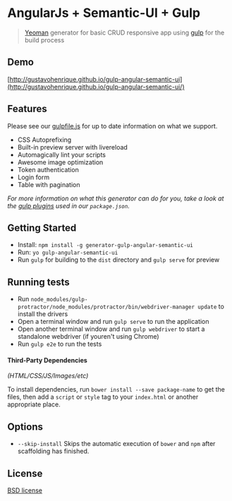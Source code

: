 # AngularJs + Semantic-UI + Gulp

> [Yeoman](http://yeoman.io) generator for basic CRUD responsive app using [gulp](http://gulpjs.com/) for the build process

## Demo

[http://gustavohenrique.github.io/gulp-angular-semantic-ui](http://gustavohenrique.github.io/gulp-angular-semantic-ui/)

## Features

Please see our [gulpfile.js](app/templates/gulpfile.js) for up to date information on what we support.

* CSS Autoprefixing
* Built-in preview server with livereload
* Automagically lint your scripts
* Awesome image optimization
* Token authentication
* Login form
* Table with pagination

*For more information on what this generator can do for you, take a look at the [gulp plugins](app/templates/_package.json) used in our `package.json`.*


## Getting Started

- Install: `npm install -g generator-gulp-angular-semantic-ui`
- Run: `yo gulp-angular-semantic-ui`
- Run `gulp` for building to the `dist` directory and `gulp serve` for preview

## Running tests

* Run `node_modules/gulp-protractor/node_modules/protractor/bin/webdriver-manager update` to install the drivers
* Open a terminal window and run `gulp serve` to run the application
* Open another terminal window and run `gulp webdriver` to start a standalone webdriver (if youren't using Chrome)
* Run `gulp e2e` to run the tests


#### Third-Party Dependencies

*(HTML/CSS/JS/Images/etc)*

To install dependencies, run `bower install --save package-name` to get the files, then add a `script` or `style` tag to your `index.html` or another appropriate place.

## Options

- `--skip-install`
  Skips the automatic execution of `bower` and `npm` after scaffolding has finished.

## License

[BSD license](http://opensource.org/licenses/bsd-license.php)

